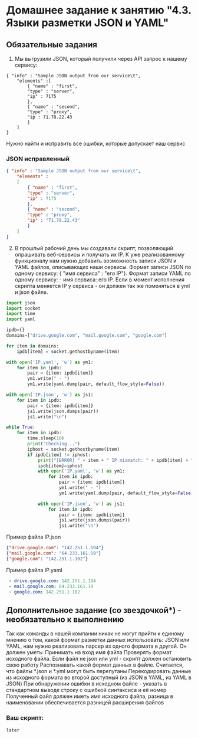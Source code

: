 # Домашнее задание к занятию "4.3. Языки разметки JSON и YAML"

## Обязательные задания

1. Мы выгрузили JSON, который получили через API запрос к нашему сервису:
```
{ "info" : "Sample JSON output from our service\t",
    "elements" :[
        { "name" : "first",
        "type" : "server",
        "ip" : 7175 
        },
        { "name" : "second",
        "type" : "proxy",
        "ip : 71.78.22.43
        }
    ]
}
```

Нужно найти и исправить все ошибки, которые допускает наш сервис

### JSON исправленный 

```json
{ "info" : "Sample JSON output from our service\t",
    "elements" :
    [
        { "name" : "first",
        "type" : "server",
        "ip" : 7175
        },
        { "name" : "second",
        "type" : "proxy",
        "ip" : "71.78.22.43"
        }
    ]
}
```

2. В прошлый рабочий день мы создавали скрипт, позволяющий опрашивать веб-сервисы и получать их IP. К уже реализованному функционалу нам нужно добавить возможность записи JSON и YAML файлов, описывающих наши сервисы. Формат записи JSON по одному сервису: { "имя сервиса" : "его IP"}. Формат записи YAML по одному сервису: - имя сервиса: его IP. Если в момент исполнения скрипта меняется IP у сервиса - он должен так же поменяться в yml и json файле.

```python
import json
import socket
import time
import yaml

ipdb={}
domains=["drive.google.com", "mail.google.com", "google.com"]

for item in domains:
	ipdb[item] = socket.gethostbyname(item)

with open('IP.yaml', 'w') as ym1:
    for item in ipdb:
        pair = {item: ipdb[item]}
        ym1.write(" - ")
        ym1.write(yaml.dump(pair, default_flow_style=False))

with open('IP.json', 'w') as js1:
    for item in ipdb:
        pair = {item: ipdb[item]}
        js1.write(json.dumps(pair))
        js1.write("\n")

while True:
    for item in ipdb:
        time.sleep(10)
        print("Cheсking...")
        iphost = socket.gethostbyname(item)
        if ipdb[item] != iphost:
            print("[ERROR] " + item + " IP mismatch: " + ipdb[item] + " " + iphost)
            ipdb[item]=iphost
            with open('IP.yaml', 'w') as ym1:
                for item in ipdb:
                    pair = {item: ipdb[item]}
                    ym1.write(" - ")
                    ym1.write(yaml.dump(pair, default_flow_style=False))

            with open('IP.json', 'w') as js1:
                for item in ipdb:
                    pair = {item: ipdb[item]}
                    js1.write(json.dumps(pair))
                    js1.write("\n")
```
Пример файла IP.json
```json
{"drive.google.com": "142.251.1.194"}
{"mail.google.com": "64.233.161.19"}
{"google.com": "142.251.1.102"}
```

Пример файла IP.yaml
```yaml
 - drive.google.com: 142.251.1.194
 - mail.google.com: 64.233.161.19
 - google.com: 142.251.1.102
```

## Дополнительное задание (со звездочкой*) - необязательно к выполнению

Так как команды в нашей компании никак не могут прийти к единому мнению о том, какой формат разметки данных использовать: JSON или YAML, нам нужно реализовать парсер из одного формата в другой. Он должен уметь:
Принимать на вход имя файла
Проверять формат исходного файла. Если файл не json или yml - скрипт должен остановить свою работу
Распознавать какой формат данных в файле. Считается, что файлы *.json и *.yml могут быть перепутаны
Перекодировать данные из исходного формата во второй доступный (из JSON в YAML, из YAML в JSON)
При обнаружении ошибки в исходном файле - указать в стандартном выводе строку с ошибкой синтаксиса и её номер
Полученный файл должен иметь имя исходного файла, разница в наименовании обеспечивается разницей расширения файлов

### Ваш скрипт:
```python
later
```
